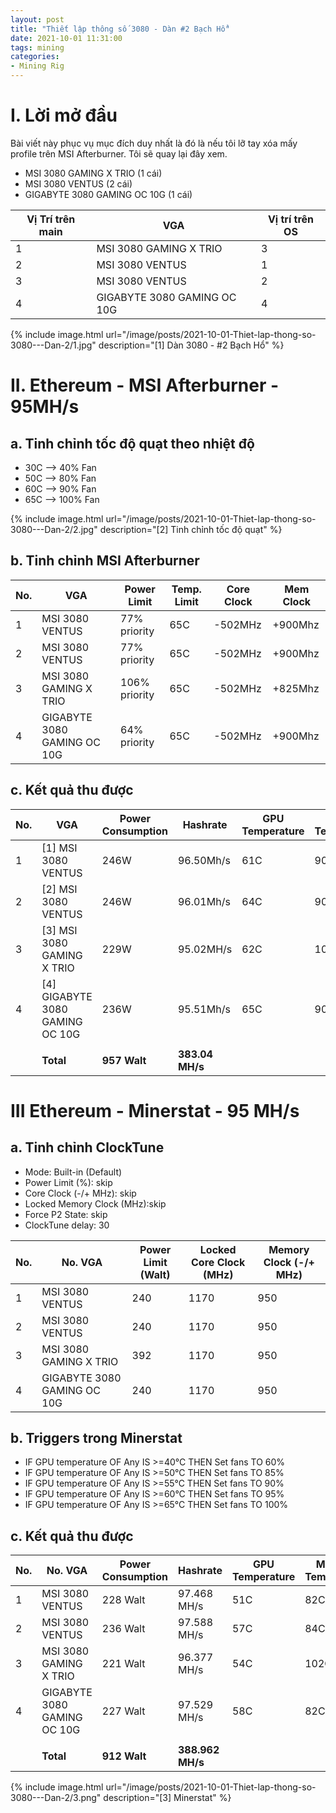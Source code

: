 ```yaml
---
layout: post
title: "Thiết lập thông số 3080 - Dàn #2 Bạch Hổ"
date: 2021-10-01 11:31:00
tags: mining
categories:
- Mining Rig
---
```

# I. Lời mở đầu

Bài viết này phục vụ mục đích duy nhất là đó là nếu tôi lỡ tay xóa mấy profile trên MSI Afterburner. Tôi sẽ quay lại đây xem.

- MSI 3080 GAMING X TRIO (1 cái)
- MSI 3080 VENTUS (2 cái)
- GIGABYTE 3080 GAMING OC 10G (1 cái)


| Vị Trí trên main | VGA                         | Vị trí trên OS |
|------------------|-----------------------------|----------------|
| 1                | MSI 3080 GAMING X TRIO      | 3              |
| 2                | MSI 3080 VENTUS             | 1              |
| 3                | MSI 3080 VENTUS             | 2              |
| 4                | GIGABYTE 3080 GAMING OC 10G | 4              |


{% include image.html url="/image/posts/2021-10-01-Thiet-lap-thong-so-3080---Dan-2/1.jpg" description="[1] Dàn 3080 - #2 Bạch Hổ" %}

# II. Ethereum - MSI Afterburner - 95MH/s
## a. Tinh chỉnh tốc độ quạt theo nhiệt độ
- 30C -->  40% Fan
- 50C -->  80% Fan
- 60C -->  90% Fan
- 65C --> 100% Fan

{% include image.html url="/image/posts/2021-10-01-Thiet-lap-thong-so-3080---Dan-2/2.jpg" description="[2] Tinh chỉnh tốc độ quạt" %}

## b. Tinh chỉnh MSI Afterburner

| No. | VGA                         | Power Limit   | Temp. Limit | Core Clock | Mem Clock |
|-----|-----------------------------|---------------|-------------|------------|-----------|
| 1   | MSI 3080 VENTUS             | 77%  priority | 65C         | -502MHz    | +900Mhz   |
| 2   | MSI 3080 VENTUS             | 77%  priority | 65C         | -502MHz    | +900Mhz   |
| 3   | MSI 3080 GAMING X TRIO      | 106% priority | 65C         | -502MHz    | +825Mhz   |
| 4   | GIGABYTE 3080 GAMING OC 10G | 64%  priority | 65C         | -502MHz    | +900Mhz   |


## c. Kết quả thu được

| No. | VGA                             | Power Consumption | Hashrate        | GPU Temperature | Memory Temperature |
|-----|---------------------------------|-------------------|-----------------|-----------------|--------------------|
| 1   | [1] MSI 3080 VENTUS             | 246W              | 96.50Mh/s       | 61C             | 90C                |
| 2   | [2] MSI 3080 VENTUS             | 246W              | 96.01Mh/s       | 64C             | 90C                |
| 3   | [3] MSI 3080 GAMING X TRIO      | 229W              | 95.02MH/s       | 62C             | 106C               |
| 4   | [4] GIGABYTE 3080 GAMING OC 10G | 236W              | 95.51Mh/s       | 65C             | 90C                |
|     |                                 |                   |                 |                 |                    |
|     | **Total**                       | **957 Walt**      | **383.04 MH/s** |                 |                    |

# III Ethereum - Minerstat - 95 MH/s
## a. Tinh chỉnh ClockTune
- Mode: Built-in (Default)
- Power Limit (%): skip
- Core Clock (-/+ MHz): skip
- Locked Memory Clock (MHz):skip
- Force P2 State: skip
- ClockTune delay: 30

| No. | No. VGA                     | Power Limit (Walt) | Locked Core Clock (MHz) | Memory Clock (-/+ MHz) |
|-----|-----------------------------|--------------------|-------------------------|------------------------|
| 1   | MSI 3080 VENTUS             | 240                | 1170                    | 950                    |
| 2   | MSI 3080 VENTUS             | 240                | 1170                    | 950                    |
| 3   | MSI 3080 GAMING X TRIO      | 392                | 1170                    | 950                    |
| 4   | GIGABYTE 3080 GAMING OC 10G | 240                | 1170                    | 950                    |

## b. Triggers trong Minerstat
- IF GPU temperature OF Any IS >=40°C THEN Set fans TO 60%
- IF GPU temperature OF Any IS >=50°C THEN Set fans TO 85%
- IF GPU temperature OF Any IS >=55°C THEN Set fans TO 90%
- IF GPU temperature OF Any IS >=60°C THEN Set fans TO 95%
- IF GPU temperature OF Any IS >=65°C THEN Set fans TO 100%

## c. Kết quả thu được

| No. | No. VGA                     | Power Consumption | Hashrate         | GPU Temperature | Memory Temperature |
|-----|-----------------------------|-------------------|------------------|-----------------|--------------------|
| 1   | MSI 3080 VENTUS             | 228 Walt          | 97.468 MH/s      | 51C             | 82C                |
| 2   | MSI 3080 VENTUS             | 236 Walt          | 97.588 MH/s      | 57C             | 84C                |
| 3   | MSI 3080 GAMING X TRIO      | 221 Walt          | 96.377 MH/s      | 54C             | 102C               |
| 4   | GIGABYTE 3080 GAMING OC 10G | 227 Walt          | 97.529 MH/s      | 58C             | 82C                |
|     |                             |                   |                  |                 |                    |
|     | **Total**                   | **912 Walt**      | **388.962 MH/s** |                 |                    |

{% include image.html url="/image/posts/2021-10-01-Thiet-lap-thong-so-3080---Dan-2/3.png" description="[3] Minerstat" %}
